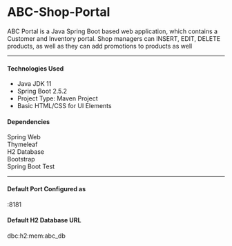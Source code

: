 # ABC-Shop-Portal

<p>
	ABC Portal is a Java Spring Boot based web application, which contains a Customer and Inventory portal. Shop managers can INSERT, EDIT, DELETE products, as well as they can add promotions to products as well	
</p>

<hr>

<h4>Technologies Used </h4>
<ul>
	<li>Java JDK 11</li>
	<li>Spring Boot 2.5.2</li>
	<li>Project Type: Maven Project</li>
	<li>Basic HTML/CSS for UI Elements</li>

</ul>


<h4>Dependencies</h4>

Spring Web <br>
Thymeleaf<br>
H2 Database<br>
Bootstrap<br> 
Spring Boot Test<br>

<hr>

<h4>Default Port Configured as </h4>
:8181

<h4>Default H2 Database URL </h4>
dbc:h2:mem:abc_db 
